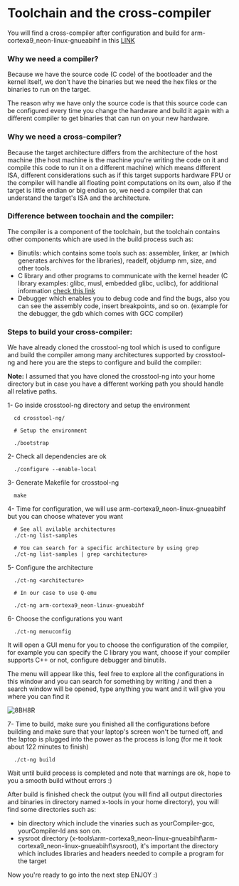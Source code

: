 # Toolchain and the cross-compiler

You will find a cross-compiler after configuration and build for arm-cortexa9_neon-linux-gnueabihf in this 
[LINK](https://drive.google.com/file/d/1e9vzTqpFacTJGWLtACskvlhF0VMo35s8/view?usp=share_link)

### Why we need a compiler?

Because we have the source code (C code) of the bootloader and the kernel itself, we don't have the binaries but we need the hex files
or the binaries to run on the target.

The reason why we have only the source code is that this source code can be configured every time you change the hardware and
build it again with a different compiler to get binaries that can run on your new hardware.

### Why we need a cross-compiler?

Because the target architecture differs from the architecture of the host machine (the host machine is the machine you're writing the code on it and compile this code to run it on a different machine) which means different ISA, different considerations
such as if this target supports hardware FPU or the compiler will handle all floating point computations on its own, also if the target
is little endian or big endian so, we need a compiler that can understand the target's ISA and the architecture.

### Difference between toochain and the compiler:

The compiler is a component of the toolchain, but the toolchain contains other components which are used in the build process such as:

* Binutils: which contains some tools such as: assembler, linker, ar (which generates archives for the libraries), readelf, objdump
  nm, size, and other tools.
* C library and other programs to communicate with the kernel header (C library examples: glibc, musl, embedded glibc, uclibc), 
  for additional information [check this link](https://elinux.org/Toolchains)
* Debugger which enables you to debug code and find the bugs, also you can see the assembly code, insert breakpoints, and so on.
  (example for the debugger, the gdb which comes with GCC compiler)

### Steps to build your cross-compiler:

We have already cloned the crosstool-ng tool which is used to configure and build the compiler among many architectures supported 
by crosstool-ng and here you are the steps to configure and build the compiler:

**Note:** I assumed that you have cloned the crosstool-ng into your home directory but in case you have a different working path
you should handle all relative paths.

1- Go inside crosstool-ng directory and setup the environment

      cd crosstool-ng/
      
      # Setup the environment
      
      ./bootstrap 

2- Check all dependencies are ok

      ./configure --enable-local
      
3- Generate Makefile for crosstool-ng

      make
      
4- Time for configuration, we will use arm-cortexa9_neon-linux-gnueabihf but you can choose whatever you want

      # See all avilable architectures
      ./ct-ng list-samples
      
      # You can search for a specific architecture by using grep
      ./ct-ng list-samples | grep <architecture>
      
5- Configure the architecture

      ./ct-ng <architecture>
      
      # In our case to use Q-emu 
      
      ./ct-ng arm-cortexa9_neon-linux-gnueabihf
      
6- Choose the configurations you want

      ./ct-ng menuconfig

It will open a GUI menu for you to choose the configuration of the compiler, for example you can specify the C library you want,
choose if your compiler supports C++ or not, configure debugger and binutils.

The menu will appear like this, feel free to explore all the configurations in this window and you can search for something by 
writing / and then a search window will be opened, type anything you want and it will give you where you can find it

   ![8BH8R](https://user-images.githubusercontent.com/118214245/233126057-8d4f9288-0e0b-4b80-8a70-0b018cb83591.jpg)

7- Time to build, make sure you finished all the configurations before building and make sure that your laptop's screen won't
be turned off, and the laptop is plugged into the power as the process is long (for me it took about 122 minutes to finish)

      ./ct-ng build
      
 Wait until build process is completed and note that warnings are ok, hope to you a smooth build without errors :)
 
 After build is finished check the output (you will find all output directories and binaries in directory named x-tools in
 your home directory), you will find some directories such as:
 
 * bin directory which include the vinaries such as yourCompiler-gcc, yourCompiler-ld ans son on.
 * sysroot directory (x-tools\arm-cortexa9_neon-linux-gnueabihf\arm-cortexa9_neon-linux-gnueabihf\sysroot), it's important
   the directory which includes libraries and headers needed to compile a program for the target
 
 Now you're ready to go into the next step ENJOY :)
      
